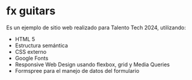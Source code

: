 # fx guitars

Es un ejemplo de sitio web realizado para Talento Tech 2024, utilizando:

* HTML 5  
* Estructura semántica  
* CSS externo  
* Google Fonts  
* Responsive Web Design usando flexbox, grid y Media Queries  
* Formspree para el manejo de datos del formulario  
